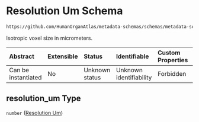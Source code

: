 # Resolution Um Schema

```txt
https://github.com/HumanOrganAtlas/metadata-schemas/schemas/metadata-schemas.json#/properties/resolution_um
```

Isotropic voxel size in micrometers.

| Abstract            | Extensible | Status         | Identifiable            | Custom Properties | Additional Properties | Access Restrictions | Defined In                                                                   |
| :------------------ | :--------- | :------------- | :---------------------- | :---------------- | :-------------------- | :------------------ | :--------------------------------------------------------------------------- |
| Can be instantiated | No         | Unknown status | Unknown identifiability | Forbidden         | Allowed               | none                | [metadata-schema.json\*](../out/metadata-schema.json "open original schema") |

## resolution\_um Type

`number` ([Resolution Um](metadata-schema-properties-resolution-um.md))

